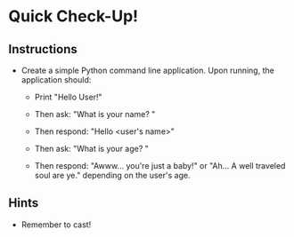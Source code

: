 # Quick Check-Up!

## Instructions

* Create a simple Python command line application. Upon running, the application should:
    
    * Print "Hello User!"

    * Then ask: "What is your name? "

    * Then respond: "Hello <user's name>"

    * Then ask: "What is your age? "

    * Then respond: "Awww... you're just a baby!" or "Ah... A well traveled soul are ye." depending on the user's age.

## Hints

* Remember to cast!